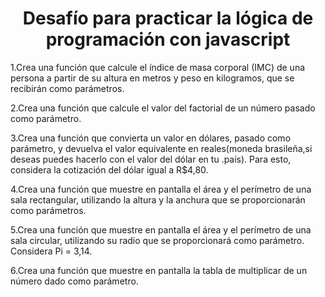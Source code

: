 <h1 align ="center">Desafío para practicar la lógica de programación con javascript</h1>

1.Crea una función que calcule el índice de masa corporal (IMC) de una persona a partir de su altura en metros y peso en kilogramos, 
que se recibirán como parámetros.

2.Crea una función que calcule el valor del factorial de un número pasado como parámetro.

3.Crea una función que convierta un valor en dólares, pasado como parámetro, y devuelva el valor equivalente en reales(moneda brasileña,si deseas puedes hacerlo con el valor del dólar en tu .país). Para esto, considera la cotización del dólar igual a R$4,80.

4.Crea una función que muestre en pantalla el área y el perímetro de una sala rectangular, utilizando la altura y la anchura que se proporcionarán como parámetros.

5.Crea una función que muestre en pantalla el área y el perímetro de una sala circular, utilizando su radio que se proporcionará como parámetro. Considera Pi = 3,14.

6.Crea una función que muestre en pantalla la tabla de multiplicar de un número dado como parámetro.
